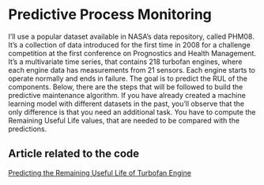# Predictive Process Monitoring

I’ll use a popular dataset available in NASA’s data repository, called PHM08. It’s a collection of data introduced for the first time in 2008 for a challenge competition at the first conference on Prognostics and Health Management. It’s a multivariate time series, that contains 218 turbofan engines, where each engine data has measurements from 21 sensors. Each engine starts to operate normally and ends in failure. The goal is to predict the RUL of the components. Below, there are the steps that will be followed to build the predictive maintenance algorithm. If you have already created a machine learning model with different datasets in the past, you’ll observe that the only difference is that you need an additional task. You have to compute the Remaining Useful Life values, that are needed to be compared with the predictions.

## Article related to the code

[Predicting the Remaining Useful Life of Turbofan Engine](https://pub.towardsai.net/predicting-the-remaining-useful-life-of-turbofan-engine-f38a17391cac?sk=32f6f00a3f24c7fb4bf6082c51ba63ff)
